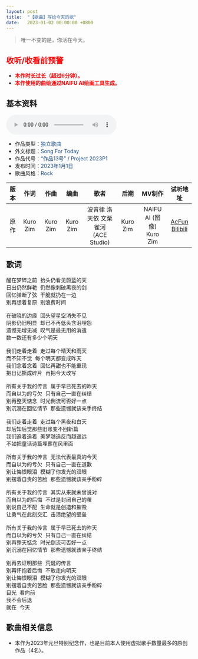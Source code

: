 ```yaml
---
layout: post
title:  "【歌曲】写给今天的歌"
date:   2023-01-02 00:00:00 +0800
---
```


>  唯一不变的是，你活在今天。

## <font color="#ff0000">收听/收看前预警</font>

* <font color="#ff0000"><b>本作时长过长（超过6分钟）。</b></font>
* <font color="#ff0000"><b>本作使用的曲绘通过NAIFU AI绘画工具生成。</b></font>

## 基本资料

<audio controls>
	<source src="/assets/audio/song13.mp3" type="audio/mp3">
</audio>

* 作品类型：<font color="#194987">独立歌曲</font>
* 外文标题：<font color="#194987">Song For Today</font>
* 作品代号：<font color="#194987">“作品13号” / Project 2023P1</font>
* 发布时间：<font color="#194987">2023年1月1日</font>
* 歌曲风格：<font color="#194987">Rock</font>

| 版本 | 作词 | 作曲 | 编曲 | 歌者 | 后期 | MV制作 | 试听地址 |
| :--: | :--: | :--: | :--: | :--: | :--: | :--: | :--: | 
| 原作 | Kuro Zim | Kuro Zim | Kuro Zim | 波音律 洛天依 文栗 雀河<br>(ACE Studio) | Kuro Zim | NAIFU AI (图像)<br>Kuro Zim | [AcFun](https://www.acfun.cn/v/ac40320336)<br>[Bilibili](https://www.bilibili.com/video/BV1L84y1s7Gp) |

## 歌词

<pre>
醒在梦碎之前 抬头仍看见蔚蓝的天
日出仍然鲜艳 仍然像刺破黑夜的剑
回忆弹断了弦 干脆就扔在一边
别再想着复原 别浪费时间

在破晓的边缘 回头望星空消失不见
阴影仍旧明显 却已不再低头含泪埋怨
遗憾无增无减 叹气是最无用的消遣
数一数还有多少个明天

我们走着走着 走过每个晴天和雨天
而不知不觉 每个明天都变成昨天
我们念着念着 回忆再甜也不能重现
把日记撕成碎片 再把今天改写

所有关于我的传言 属于早已死去的昨天
而自以为的亏欠 只有自己一直在纠结
别再整天惦念 时光倒流可否好一点
别沉溺在回忆情节 那些遗憾就该亲手终结

我们走着走着 走过每个黑夜和白天
却后知后觉那些旧账变不回新篇
我们追着追着 美梦越追反而越遥远
不如把童话诗篇埋葬在风里面

所有关于我的传言 无法代表最真的今天
而自以为的亏欠 只有自己一直在道歉
别让悔恨眼泪 模糊了你发光的双眼
别摆着自责的苦脸 那些遗憾就该亲手粉碎

所有关于我的传言 其实从来就未曾说对
而自以为的后悔 不过是封闭自己的茧
别说自己不配 生命就是创造和摧毁
让勇气在此刻交汇 击溃绝望的壁垒

所有关于我的传言 属于早已死去的昨天
而自以为的亏欠 只有自己一直在纠结
别再整天惦念 时光倒流可否好一点
别沉溺在回忆情节 那些遗憾就该亲手终结

别再去证明那些 荒诞的传言
别再怀抱着后悔 不敢走向明天
别让悔恨眼泪 模糊了你发光的双眼
别摆着自责的苦脸 那些遗憾就该亲手粉碎
目光 看向前
我不会后退
就在 今天
</pre>

## 歌曲相关信息

* 本作为2023年元旦特别纪念作，也是目前本人使用虚拟歌手数量最多的原创作品（4名）。
